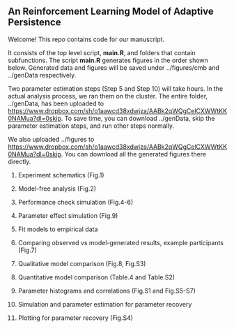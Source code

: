 ## An Reinforcement Learning Model of Adaptive Persistence

Welcome! This repo contains code for our manuscript. 

It consists of the top level script, **main.R**, and folders that contain subfunctions. The script **main.R** generates figures in the order shown below. Generated data and figures will be saved under ../figures/cmb and ../genData respectively. 

Two parameter estimation steps (Step 5 and Step 10) will take hours. In the actual analysis process, we ran them on the cluster. The entire folder, ../genData, has been uploaded to https://www.dropbox.com/sh/o1aawcd38xdwjza/AABk2qWQgCelCXWWtKK0NAMua?dl=0skip. To save time, you can download ../genData, skip the parameter estimation steps, and run other steps normally. 

We also uploaded ../figures to https://www.dropbox.com/sh/o1aawcd38xdwjza/AABk2qWQgCelCXWWtKK0NAMua?dl=0skip. You can download all the generated figures there directly. 



1. Experiment schematics (Fig.1)

2. Model-free analysis (Fig.2) 

3. Performance check simulation (Fig.4-6) 

4. Parameter effect simulation (Fig.9)

5. Fit models to empirical data 

6. Comparing observed vs model-generated results, example participants (Fig.7)

7. Qualitative model comparison (Fig.8, Fig.S3) 

8. Quantitative model comparison (Table.4 and Table.S2)

9. Parameter histograms and correlations (Fig.S1 and Fig.S5-S7)

10. Simulation and parameter estimation for parameter recovery

11. Plotting for parameter recovery (Fig.S4)
